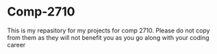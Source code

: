 # Comp-2710
This is my repasitory for my projects for comp 2710. Please do not copy from them as they will not benefit you as you go along with your coding career
